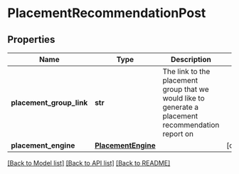 # PlacementRecommendationPost

## Properties
Name | Type | Description | Notes
------------ | ------------- | ------------- | -------------
**placement_group_link** | **str** | The link to the placement group that we would like to generate a placement recommendation report on | 
**placement_engine** | [**PlacementEngine**](PlacementEngine.md) |  | [optional] 

[[Back to Model list]](../README.md#documentation-for-models) [[Back to API list]](../README.md#documentation-for-api-endpoints) [[Back to README]](../README.md)

